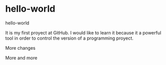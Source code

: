 # hello-world
hello-world

It is my first proyect at GitHub. I would like to learn it because it a powerful tool in order to control the version of a programming proyect.

More changes

More and more